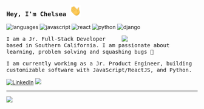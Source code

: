 <h3 align="left"><samp>Hey, I'm Chelsea </samp> <img src="https://raw.githubusercontent.com/ABSphreak/ABSphreak/master/gifs/Hi.gif" width="30px"></h3>

![languages](https://img.shields.io/static/v1?label=&message=languages:&color=blueviolet&style=flat-square)
![javascript](https://img.shields.io/static/v1?logo=javascript&label=&message=javascript&color=9cf&logoColor=fff&style=flat-square&link=)
![react](https://img.shields.io/static/v1?logo=react&label=&message=react&color=9cf&logoColor=fff&style=flat-square&link=)
![python](https://img.shields.io/static/v1?logo=python&label=&message=python&color=9cf&logoColor=fff&style=flat-square&link=)
![django](https://img.shields.io/static/v1?logo=django&label=&message=django&color=9cf&logoColor=fff&style=flat-square&link=)

<img align='right' src='https://user-images.githubusercontent.com/5713670/87202985-820dcb80-c2b6-11ea-9f56-7ec461c497c3.gif' width='200"'>
<p width="30px"><samp>I am a Jr. Full-Stack Developer based in Southern California. I am passionate about learning, problem solving and squashing bugs 🐛 </samp><p>
<p width="30px"><samp>I am currently working as a Jr. Product Engineer, building customizable software with JavaScript/ReactJS, and Python. </samp><p>
<a href="https://www.linkedin.com/in/chelsea-scriven-3557391b7/"><img src="https://img.shields.io/badge/Let's Connect--_.svg?style=social&logo=linkedin" alt="LinkedIn"></a>
<a align="left" href="mailto:scrivenchelsea@gmail.com"><img src="https://img.shields.io/badge/Let's Chat--_.svg?style=social&logo=Gmail&color=9cf"></a></p>
 <hr></hr>
  
  
<a href="https://github.com/chelseascriven/github-readme-stats">
  <img src="https://github-readme-stats.vercel.app/api?username=chelseascriven&show_icons=true&show_icons=true&theme=buefy&count_private=true&custom_title=My%20Github%20Highlights" />
</a>
